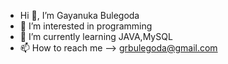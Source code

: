 - Hi 👋, I’m Gayanuka Bulegoda
- 👀 I’m interested in programming
- 🌱 I’m currently learning JAVA,MySQL
- 📫 How to reach me --> grbulegoda@gmail.com

<!---
gayanukabulegoda/gayanukabulegoda is a ✨ special ✨ repository because its `README.md` (this file) appears on your GitHub profile.
You can click the Preview link to take a look at your changes.
--->
